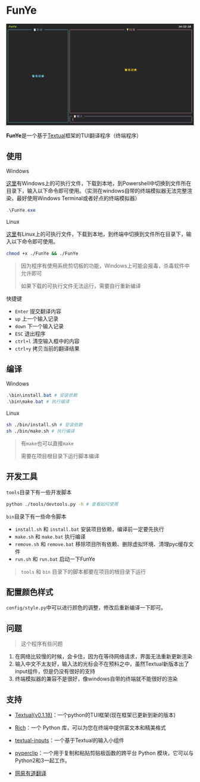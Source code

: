 # FunYe

![screenshot](./img/show.gif)

**FunYe**是一个基于[Textual](https://github.com/Textualize/textual)框架的TUI翻译程序（终端程序）


## 使用

Windows

[这里](https://github.com/kaze-k/FunYe/releases/tag/v1.0.0)有Windows上的可执行文件，下载到本地，到Powershell中切换到文件所在目录下，输入以下命令即可使用。（实测在windows自带的终端模拟器无法完整渲染，最好使用Windows Terminal或者好点的终端模拟器）

```Powershell
.\FunYe.exe
```

Linux

[这里](https://github.com/kaze-k/FunYe/releases/tag/v1.0.0)有Linux上的可执行文件，下载到本地，到终端中切换到文件所在目录下，输入以下命令即可使用。

```bash
chmod +x ./FunYe && ./FunYe
```

> 因为程序有使用系统剪切板的功能，Windows上可能会报毒，杀毒软件中允许即可
>
> 如果下载的可执行文件无法运行，需要自行重新编译

快捷键

- `Enter` 提交翻译内容
- `up` 上一个输入记录
- `down` 下一个输入记录
- `ESC` 退出程序
- `ctrl+l` 清空输入框中的内容
- `ctrl+y` 拷贝当前的翻译结果


## 编译

Windows

```powershell
.\bin\install.bat # 安装依赖
.\bin\make.bat # 执行编译
```

Linux

```bash
sh ./bin/install.sh # 安装依赖
sh ./bin/make.sh # 执行编译
```

> 有`make`也可以直接`make`
> 
> 需要在项目根目录下运行脚本编译


## 开发工具

`tools`目录下有一些开发脚本

``` sh
python ./tools/devtools.py -h # 查看如何使用
```

`bin`目录下有一些命令脚本

- `install.sh` 和 `install.bat` 安装项目依赖，编译前一定要先执行
- `make.sh` 和 `make.bat` 执行编译
- `remove.sh` 和 `remove.bat` 移除项目所有依赖、删除虚拟环境、清理pyc缓存文件
- `run.sh` 和 `run.bat` 启动一下FunYe

> `tools` 和 `bin` 目录下的脚本都要在项目的根目录下运行


## 配置颜色样式

`config/style.py`中可以进行颜色的调整，修改后重新编译一下即可。


## 问题

> 这个程序有些问题
1. 在网络比较慢的时候，会卡住，因为在等待网络请求，界面无法重新更新渲染
2. 输入中文不太友好，输入法的光标会不在预料之中，虽然Textual新版本出了input组件，但是仍没有很好的支持
3. 终端模拟器的兼容不是很好，像windows自带的终端就不能很好的渲染


## 支持
- [Textual(v0.1.18)](https://github.com/Textualize/textual)：一个python的TUI框架(现在框架已更新到新的版本)

- [Rich](https://github.com/Textualize/rich)：一个 Python 库，可以为您在终端中提供富文本和精美格式

- [textual-inputs](https://github.com/sirfuzzalot/textual-inputs)：一个基于Textual的输入小组件

- [pyperclip](https://github.com/asweigart/pyperclip)：一个用于复制和粘贴剪贴板函数的跨平台 Python 模块，它可以与 Python2和3一起工作。

- [网易有道翻译](https://fanyi.youdao.com/)
